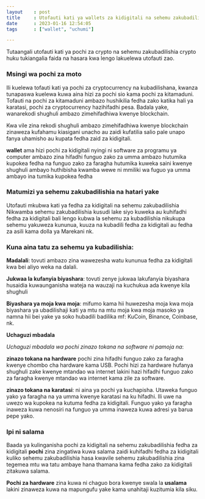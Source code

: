 ```yaml
---
layout    : post
title     : Utofauti kati ya wallets za kidigitali na sehemu zakubadilishia fedha za kidigitali
date      : 2023-01-16 12:54:05
tags      : ["wallet", "uchumi"]

---
```

  

Tutaangali utofauti kati ya pochi za crypto na sehemu zakubadilishia crypto huku tukiangalia faida na hasara 
kwa lengo lakuelewa utofauti zao.

### Msingi wa pochi za moto


Ili kuelewa tofauti kati ya pochi za cryptocurrency na kubadilishana, 
kwanza tunapaswa kuelewa kuwa aina hizi za pochi sio kama pochi za kitamaduni. 
Tofauti na pochi za kitamaduni ambazo hushikilia fedha zako katika hali ya karatasi, 
pochi za cryptocurrency hazihifadhi pesa. Badala yake, wanarekodi shughuli ambazo zimehifadhiwa kwenye blockchain.



Kwa vile zina rekodi shughuli ambazo zimehifadhiwa kwenye blockchain zinaweza kufahamu kiasigani unacho 
au zaidi kufatilia salio pale unapo fanya uhamisho au kupata fedha zaid za kidigitali. 



**wallet** ama hizi pochi za kidigitali nyingi ni software za programu ya computer ambazo zina hifadhi funguo zako za umma 
ambazo hutumika kupokea fedha na funguo zako za faragha hutumika kuweka saini kwenye shughuli ambayo huthibisha kwamba wewe ni mmiliki wa fuguo ya umma ambayo ina tumika kupokea fedha 



### Matumizi ya sehemu zakubadilishia na hatari yake


Utofauti mkubwa kati ya fedha za kidigitali na sehemu zakubadilishia 
Nikwamba sehemu zakubadilishia kusudi lake siyo kuweka au kuhifadhi fedha za kidigitali bali lengo kubwa la sehemu za kubadilishia nikukupa sehemu yakuweza kununua, kuuza na kubadili fedha za kidigitali 
au fedha za asili kama dolla ya Marekani nk.

### Kuna aina tatu za sehemu ya kubadilishia:

**Madalali**: tovuti ambazo zina wawezesha watu kununua fedha za kidigitali kwa bei aliyo weka na dalali.


**Jukwaa la kufanyia biyashara**: tovuti zenye jukwaa lakufanyia biyashara husaidia kuwaunganisha wateja na wauzaji na kuchukua ada kwenye kila shughuli 



**Biyashara ya moja kwa moja**: mifumo kama hii huwezesha moja kwa moja biyashara ya ubadilishaji kati ya mtu na mtu moja kwa moja masoko ya namna hii bei yake ya soko hubadili badilika mf:
KuCoin, Binance, Coinbase, nk.

**Uchaguzi mbadala**


*Uchaguzi mbadala wa pochi zinazo tokana na software ni pamoja na*:


**zinazo tokana na hardware** pochi zina hifadhi funguo zako za faragha kwenye chombo cha hardware kama USB. 
Pochi hizi za hardware hufanya shughuli zake kwenye mtandao wa internet lakini hazi hifadhi funguo zako za faragha kwenye mtandao wa internet kama zile za software. 


**zinazo tokana na karatasi**: ni aina ya pochi ya kuchapisha. Utaweka funguo yako ya faragha na ya umma kwenye karatasi na ku hifadhi. 
Ili uwe na uwezo wa kupokea na kutuma fedha za kidigitali. 
Funguo yako ya faragha inaweza kuwa nenosiri na funguo ya umma inaweza kuwa adresi ya barua pepe yako.


### Ipi ni salama 


Baada ya kulinganisha pochi za kidigitali na sehemu zakubadilishia fedha za kidigitali 
**pochi** zina zingatiwa kuwa salama zaidi kuhifadhi fedha za kidigitali kuliko sehemu zakubadilishia hasa 
kwavile sehemu zakubadilishia zina tegemea mtu wa tatu ambaye hana thamana kama fedha zako za kidigitali zitakuwa salama.


**Pochi za hardware** zina kuwa ni chaguo bora kwenye swala la **usalama** lakini zinaweza kuwa na mapungufu yake kama unahitaji kuzitumia kila siku.

